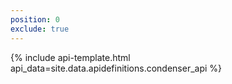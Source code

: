```yaml
---
position: 0
exclude: true
---
```

{% include api-template.html api_data=site.data.apidefinitions.condenser_api %}
